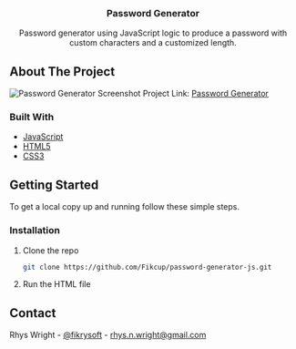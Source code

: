 <!-- PROJECT LOGO -->
<br />
<p align="center">
  <h3 align="center">Password Generator</h3>

  <p align="center">
    Password generator using JavaScript logic to produce a password with custom characters and a customized length.
    <br />
  </p>
</p>

<!-- ABOUT THE PROJECT -->
## About The Project

![Password Generator Screenshot](https://media.discordapp.net/attachments/709223136402341959/844330268156493834/unknown.png?width=1248&height=676)
Project Link: [Password Generator](https://fikcup.github.io/password-generator-js/)

### Built With

* [JavaScript](https://www.javascript.com/)
* [HTML5](https://developer.mozilla.org/en-US/docs/Web/HTML)
* [CSS3](https://developer.mozilla.org/en-US/docs/Web/CSS)



<!-- GETTING STARTED -->
## Getting Started

To get a local copy up and running follow these simple steps.

### Installation

1. Clone the repo
   ```sh
   git clone https://github.com/Fikcup/password-generator-js.git
   ```
2. Run the HTML file


<!-- CONTACT -->
## Contact

Rhys Wright - [@fikrysoft](https://twitter.com/fikrysoft) - rhys.n.wright@gmail.com